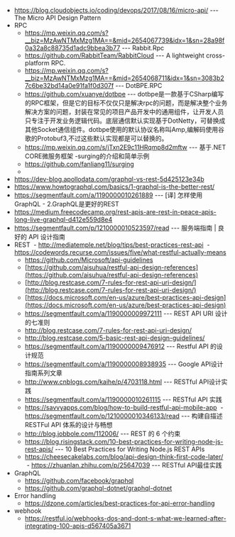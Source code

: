 * https://blog.cloudobjects.io/coding/devops/2017/08/16/micro-api/ --- The Micro API Design Pattern
* RPC
  - https://mp.weixin.qq.com/s?__biz=MzAwNTMxMzg1MA==&mid=2654067739&idx=1&sn=28a98f0a32a8c88735d1adc9bbea3b77 --- Rabbit.Rpc 
  - https://github.com/RabbitTeam/RabbitCloud --- A lightweight cross-platform RPC. 
  - https://mp.weixin.qq.com/s?__biz=MzAwNTMxMzg1MA==&mid=2654068711&idx=1&sn=3083b27c6be32bd14a0e91fa1f0d307f --- DotBPE.RPC
  - https://github.com/xuanye/dotbpe --- dotbpe是一款基于CSharp编写的RPC框架，但是它的目标不仅仅只是解决rpc的问题，而是解决整个业务解决方案的问题，封装在常见的项目产品开发中的通用组件，让开发人员只专注于开发业务逻辑代码。底层通信默认实现基于DotNetty，可替换成其他Socket通信组件。dotbpe使用的默认协议名称叫Amp,编解码使用谷歌的Protobuf3,不过这些默认实现都是可以替换的。
  - https://mp.weixin.qq.com/s/jTxn2E9c11HRqmp8d2mftw --- 基于.NET CORE微服务框架 -surging的介绍和简单示例 
  * https://github.com/fanliang11/surging
  *
* https://dev-blog.apollodata.com/graphql-vs-rest-5d425123e34b
* https://www.howtographql.com/basics/1-graphql-is-the-better-rest/
* https://segmentfault.com/a/1190000010261889 --- [译] 怎样使用GraphQL - 2.GraphQL是更好的REST 
* https://medium.freecodecamp.org/rest-apis-are-rest-in-peace-apis-long-live-graphql-d412e559d8e4
* https://segmentfault.com/p/1210000010523597/read --- 服务端指南 | 良好的 API 设计指南
* REST
  - http://mediatemple.net/blog/tips/best-practices-rest-api
  - https://codewords.recurse.com/issues/five/what-restful-actually-means
  - https://github.com/Microsoft/api-guidelines
  - [https://github.com/aisuhua/restful-api-design-references](https://github.com/aisuhua/restful-api-design-references)
  - [http://blog.restcase.com/7-rules-for-rest-api-uri-design/](http://blog.restcase.com/7-rules-for-rest-api-uri-design/)
  - [https://docs.microsoft.com/en-us/azure/best-practices-api-design](https://docs.microsoft.com/en-us/azure/best-practices-api-design)
  - https://segmentfault.com/a/1190000009972111 --- REST API URI 设计的七准则 
  - http://blog.restcase.com/7-rules-for-rest-api-uri-design/
  - http://blog.restcase.com/5-basic-rest-api-design-guidelines/
  - https://segmentfault.com/a/1190000009476912 --- Restful API 的设计规范
  - https://segmentfault.com/a/1190000008938935 --- Google API设计指南系列文章
  - http://www.cnblogs.com/kaihe/p/4703118.html --- RESTful API设计实践 
  - https://segmentfault.com/a/1190000010261115 --- RESTful API 实践 
  - https://savvyapps.com/blog/how-to-build-restful-api-mobile-app
  - https://segmentfault.com/p/1210000010346133/read --- 构建自描述 RESTFul API 体系的设计与畅想
  - http://blog.jobbole.com/112006/ --- REST 的 6 个约束
  - https://blog.risingstack.com/10-best-practices-for-writing-node-js-rest-apis/ --- 10 Best Practices for Writing Node.js REST APIs
  - https://cheesecakelabs.com/blog/api-design-think-first-code-later/ 
  - https://zhuanlan.zhihu.com/p/25647039 --- RESTful API最佳实践
* GraphQL
  - https://github.com/facebook/graphql
  - https://github.com/graphql-dotnet/graphql-dotnet
* Error handling
  - https://dzone.com/articles/best-practices-for-api-error-handling
* webhook
  - https://restful.io/webhooks-dos-and-dont-s-what-we-learned-after-integrating-100-apis-d567405a3671
